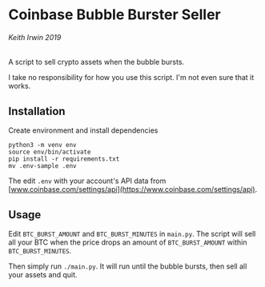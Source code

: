 # Coinbase Bubble Burster Seller
###### Keith Irwin 2019

A script to sell crypto assets when the bubble bursts.  

I take no responsibility for how you use this script.  I'm not even sure that it works.  

## Installation

Create environment and install dependencies

```
python3 -m venv env
source env/bin/activate
pip install -r requirements.txt
mv .env-sample .env
```

The edit `.env` with your account's API data from [www.coinbase.com/settings/api](https://www.coinbase.com/settings/api).  

## Usage

Edit `BTC_BURST_AMOUNT` and `BTC_BURST_MINUTES` in `main.py`.  The script will sell all your BTC when the price drops an amount of `BTC_BURST_AMOUNT` within `BTC_BURST_MINUTES`.  

Then simply run `./main.py`.  It will run until the bubble bursts, then sell all your assets and quit.  
